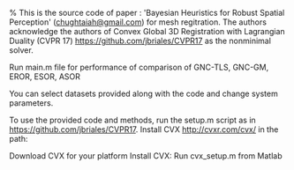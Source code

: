 % This is the source code of paper : 'Bayesian Heuristics for Robust Spatial Perception' (chughtaiah@gmail.com) for mesh regitration. The authors acknowledge the authors of Convex Global 3D Registration with Lagrangian Duality (CVPR 17) https://github.com/jbriales/CVPR17 as the nonminimal solver.

Run main.m file for performance of comparison of GNC-TLS, GNC-GM, EROR, ESOR, ASOR

You can select datasets provided along with the code and change system parameters. 

To use the provided code and methods, run the setup.m script as in https://github.com/jbriales/CVPR17. Install CVX http://cvxr.com/cvx/ in the path:

Download CVX for your platform
Install CVX: Run cvx_setup.m from Matlab
